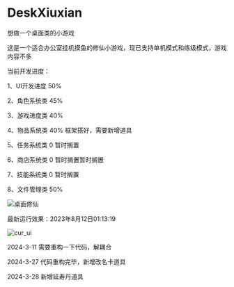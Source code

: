 # DeskXiuxian
想做一个桌面类的小游戏

这是一个适合办公室挂机摸鱼的修仙小游戏，现已支持单机模式和练级模式，游戏内容不多

当前开发进度：

1、UI开发进度 50%

2、角色系统类 45%

3、游戏进度类 40%

4、物品系统类 40% 框架搭好，需要新增道具

5、任务系统类 0 暂时搁置

6、商店系统类 0 暂时搁置暂时搁置

7、技能系统类 0 暂时搁置

8、文件管理类 50%

![桌面修仙](https://github.com/HuYuAI/DeskXiuxian/assets/101235540/8a9760e4-e3cc-419c-9eee-c638139da018)


最新运行效果：2023年8月12日01:13:19

![cur_ui](https://github.com/HuYuAI/DeskXiuxian/assets/101235540/66f227da-ea33-4594-b7ee-b869feffad72)

2024-3-11
需要重构一下代码，解耦合

2024-3-27 代码重构完毕，新增改名卡道具

2024-3-28 新增延寿丹道具
